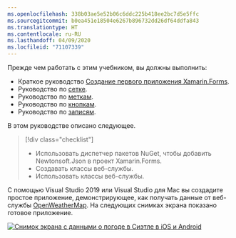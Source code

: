 ```yaml
---
ms.openlocfilehash: 338b03ae5e52b06c6ddc225b418ee2bc7d5e5ffc
ms.sourcegitcommit: b0ea451e18504e6267b896732dd26df64ddfa843
ms.translationtype: HT
ms.contentlocale: ru-RU
ms.lasthandoff: 04/09/2020
ms.locfileid: "71107339"
---
```

Прежде чем работать с этим учебником, вы должны выполнить:

- Краткое руководство [Создание первого приложения Xamarin.Forms](~/get-started/first-app/index.md).
- Руководство по [сетке](~/get-started/tutorials/grid/index.yml).
- Руководство по [меткам](~/get-started/tutorials/label/index.yml).
- Руководство по [кнопкам](~/get-started/tutorials/button/index.yml).
- Руководство по [записям](~/get-started/tutorials/entry/index.yml).

В этом руководстве описано следующее.

> [!div class="checklist"]
>
> - Использовать диспетчер пакетов NuGet, чтобы добавить Newtonsoft.Json в проект Xamarin.Forms.
> - Создавать классы веб-службы.
> - Использовать классы веб-службы.

С помощью Visual Studio 2019 или Visual Studio для Mac вы создадите простое приложение, демонстрирующее, как получать данные от веб-службы [OpenWeatherMap](https://openweathermap.org/). На следующих снимках экрана показано готовое приложение.

[![Снимок экрана с данными о погоде в Сиэтле в iOS и Android](../images/consume-web-service.png "Данные о погоде в Сиэтле")](../images/consume-web-service-large.png#lightbox "Данные о погоде в Сиэтле")
